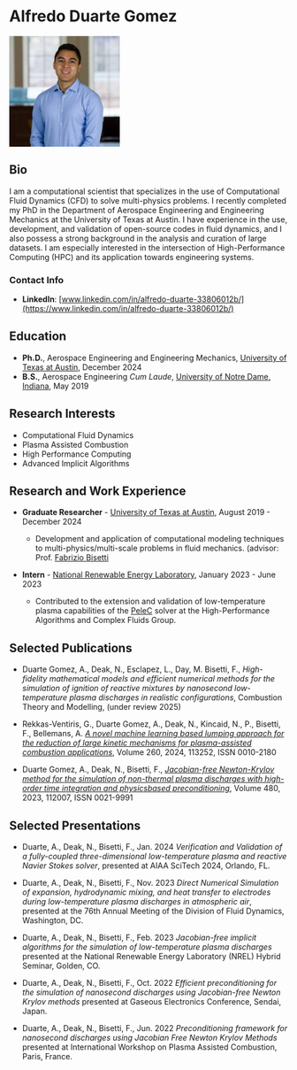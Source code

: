 # Alfredo Duarte Gomez
<img align="center" width="200" height="200" src="headshot_cropped.jpg">

## Bio
I am a computational scientist that specializes in the use of Computational Fluid Dynamics (CFD) to solve multi-physics problems. I recently completed my PhD in the Department of Aerospace Engineering and Engineering Mechanics at the University of Texas at Austin. I have experience in the use, development, and validation of open-source codes in fluid dynamics, and I also possess a strong background in the analysis and curation of large datasets. I am especially interested in the intersection of High-Performance Computing (HPC) and its application towards engineering systems.

### Contact Info 
- **LinkedIn**: [www.linkedin.com/in/alfredo-duarte-33806012b/](https://www.linkedin.com/in/alfredo-duarte-33806012b/)

## Education 
- **Ph.D.**, Aerospace Engineering and Engineering Mechanics, [University of Texas at Austin](https://www.ae.utexas.edu/research/aerothermodynamics-and-fluid-mechanics), December 2024 
- **B.S.**, Aerospace Engineering _Cum Laude_, [University of Notre Dame, Indiana](https://ame.nd.edu/), May 2019

## Research Interests
- Computational Fluid Dynamics
- Plasma Assisted Combustion
- High Performance Computing
- Advanced Implicit Algorithms

## Research and Work Experience
- **Graduate Researcher** - [University of Texas at Austin](https://www.ae.utexas.edu/research/aerothermodynamics-and-fluid-mechanics), August 2019 - December 2024
  -  Development and application of computational modeling techniques to multi-physics/multi-scale problems in fluid mechanics. (advisor: Prof. [Fabrizio Bisetti](https://sites.utexas.edu/flow/)
    
- **Intern** - [National Renewable Energy Laboratory](https://www.nrel.gov/), January 2023 - June 2023
  - Contributed to the extension and validation of low-temperature plasma capabilities of the [PeleC](https://www.exascaleproject.org/combustion-pele-a-new-exascale-capability-for-improving-engine-design/) solver at the High-Performance Algorithms and Complex Fluids Group.

    
## Selected Publications 
- Duarte Gomez, A., Deak, N., Esclapez, L., Day, M. Bisetti, F., _High-fidelity mathematical models and efficient numerical methods for the simulation of ignition of reactive mixtures by nanosecond low-temperature plasma discharges in realistic configurations_, Combustion Theory and Modelling, (under review 2025)

- Rekkas-Ventiris, G., Duarte Gomez, A., Deak, N., Kincaid, N., P., Bisetti, F., Bellemans, A. [_A novel machine learning based lumping approach for the reduction of large kinetic mechanisms for plasma-assisted combustion applications_](https://doi.org/10.1016/j.combustflame.2023.113252), Volume 260, 2024, 113252, ISSN 0010-2180

- Duarte Gomez, A., Deak, N., Bisetti, F., [_Jacobian-free Newton-Krylov method for the simulation of non-thermal plasma discharges with high-order time integration and physicsbased preconditioning_](https://doi.org/10.1016/j.jcp.2023.112007), Volume 480, 2023, 112007, ISSN 0021-9991

## Selected Presentations
- Duarte, A., Deak, N., Bisetti, F., Jan. 2024 _Verification and Validation of a fully-coupled three-dimensional low-temperature plasma and reactive Navier Stokes solver_, presented at AIAA SciTech 2024, Orlando, FL.

- Duarte, A., Deak, N., Bisetti, F., Nov. 2023 _Direct Numerical Simulation of expansion, hydrodynamic mixing, and heat transfer to electrodes during low-temperature plasma discharges in atmospheric air_, presented at the 76th Annual Meeting of the Division of Fluid Dynamics, Washington, DC.

- Duarte, A., Deak, N., Bisetti, F., Feb. 2023 _Jacobian-free implicit algorithms for the simulation of low-temperature plasma discharges_ presented at the National Renewable Energy Laboratory (NREL) Hybrid Seminar, Golden, CO.

- Duarte, A., Deak, N., Bisetti, F., Oct. 2022 _Efficient preconditioning for the simulation of nanosecond discharges using Jacobian-free Newton Krylov methods_ presented at Gaseous Electronics Conference, Sendai, Japan.

- Duarte, A., Deak, N., Bisetti, F., Jun. 2022 _Preconditioning framework for nanosecond discharges using Jacobian Free Newton Krylov Methods_ presented at International Workshop on Plasma Assisted Combustion, Paris, France.
